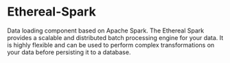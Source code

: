 # Ethereal-Spark
Data loading component based on Apache Spark. The Ethereal Spark provides a scalable and distributed batch processing engine for your data. It is highly flexible and can be used to perform complex transformations on your data before persisting it to a database.
